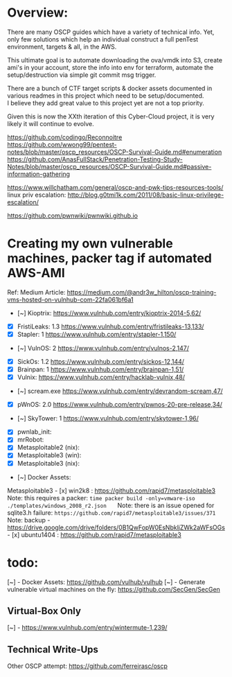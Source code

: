 # Overview:

 There are many OSCP guides which have a variety of technical info.  Yet, 
 only few solutions which help an individual construct a full penTest 
 environment, targets & all, in the AWS.  

 This ultimate goal is to automate downloading the ova/vmdk into S3, 
 create ami's in your account, store the info into env for terraform,
 automate the setup/destruction via simple git commit msg trigger. 

 There are a bunch of CTF target scripts & docker assets documented in 
 various readmes in this project which need to be setup/documented.  
 I believe they add great value to this project yet are not a top 
 priority. 

Given this is now the XXth iteration 
of this Cyber-Cloud project, it is very likely it will continue to 
evolve. 
 
 
https://github.com/codingo/Reconnoitre
https://github.com/wwong99/pentest-notes/blob/master/oscp_resources/OSCP-Survival-Guide.md#enumeration
https://github.com/AnasFullStack/Penetration-Testing-Study-Notes/blob/master/oscp_resources/OSCP-Survival-Guide.md#passive-information-gathering

https://www.willchatham.com/general/oscp-and-pwk-tips-resources-tools/
linux priv escalation: http://blog.g0tmi1k.com/2011/08/basic-linux-privilege-escalation/

https://github.com/pwnwiki/pwnwiki.github.io


# Creating my own vulnerable machines, packer tag if automated AWS-AMI
Ref: Medium Article:            https://medium.com/@andr3w_hilton/oscp-training-vms-hosted-on-vulnhub-com-22fa061bf6a1
   - [~] Kioptrix:              https://www.vulnhub.com/entry/kioptrix-2014-5,62/
   - [x] FristiLeaks: 1.3       https://www.vulnhub.com/entry/fristileaks-13,133/
   - [x] Stapler: 1             https://www.vulnhub.com/entry/stapler-1,150/
   - [~] VulnOS: 2              https://www.vulnhub.com/entry/vulnos-2,147/
   - [x] SickOs: 1.2            https://www.vulnhub.com/entry/sickos-12,144/
   - [x] Brainpan: 1            https://www.vulnhub.com/entry/brainpan-1,51/
   - [x] Vulnix:                https://www.vulnhub.com/entry/hacklab-vulnix,48/
   - [~] scream.exe             https://www.vulnhub.com/entry/devrandom-scream,47/ 
   - [x] pWnOS: 2.0             https://www.vulnhub.com/entry/pwnos-20-pre-release,34/
   - [~] SkyTower: 1            https://www.vulnhub.com/entry/skytower-1,96/
   - [x] pwnlab_init:             
   - [x] mrRobot:             
   - [x] Metasploitable2 (nix):             
   - [x] Metasploitable3 (win):             
   - [x] Metasploitable3 (nix):             
   - [~] Docker Assets:             
 
 Metasploitable3 
    - [x] win2k8 : https://github.com/rapid7/metasploitable3
        Note: this requires a packer: `time packer build -only=vmware-iso ./templates/windows_2008_r2.json   `
        Note: there is an issue opened for sqlite3.h failure: `https://github.com/rapid7/metasploitable3/issues/371`
        Note: backup - https://drive.google.com/drive/folders/0B1QwFopW0EsNbkljZWk2aWFsOGs 
    - [x] ubuntu1404 : https://github.com/rapid7/metasploitable3

# todo: 
[~] - Docker Assets: https://github.com/vulhub/vulhub
[~] - Generate vulnerable virtual machines on the fly:  https://github.com/SecGen/SecGen

## Virtual-Box Only 
[~] - https://www.vulnhub.com/entry/wintermute-1,239/


## Technical Write-Ups
 Other OSCP attempt: https://github.com/ferreirasc/oscp
